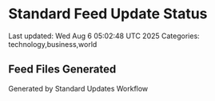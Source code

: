 # Standard Feed Update Status
Last updated: Wed Aug  6 05:02:48 UTC 2025
Categories: technology,business,world

## Feed Files Generated

Generated by Standard Updates Workflow
